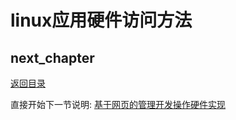 # linux应用硬件访问方法

## next_chapter

[返回目录](../README.md)

直接开始下一节说明: [基于网页的管理开发操作硬件实现](./ch04-07.web_design.md)

